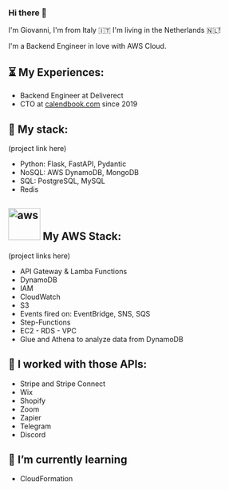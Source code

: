 ### Hi there 👋

I'm Giovanni, I'm from Italy 🇮🇹 I'm living in the Netherlands 🇳🇱! 

I'm a Backend Engineer in love with AWS Cloud.

## ⏳ My Experiences:

- Backend Engineer at Deliverect 
- CTO at [calendbook.com](https://calendbook.com) since 2019

## 🔨 My stack:
(project link here)
- Python: Flask,  FastAPI, Pydantic 
- NoSQL: AWS DynamoDB, MongoDB 
- SQL: PostgreSQL, MySQL 
- Redis

## <a href="https://emoji.gg/emoji/8708-aws"><img src="https://cdn3.emoji.gg/emojis/8708-aws.png" width="64px" height="64px" alt="aws"></a> My AWS Stack: 
(project links here)
- API Gateway & Lamba Functions 
- DynamoDB
- IAM 
- CloudWatch
- S3 
- Events fired on: EventBridge, SNS, SQS
- Step-Functions 
- EC2 - RDS - VPC 
- Glue and Athena to analyze data from DynamoDB


## 🎡 I worked with those APIs: 
- Stripe and Stripe Connect
- Wix
- Shopify
- Zoom 
- Zapier
- Telegram 
- Discord


## 🌱 I’m currently learning 

- CloudFormation 

